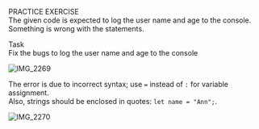 PRACTICE EXERCISE<br>
The given code is expected to log the user name and age to the console. Something is wrong with the statements.

Task<br>
Fix the bugs to log the user name and age to the console

![IMG_2269](https://github.com/user-attachments/assets/3e4c5344-daa8-40cc-a2e8-303c401de19c)<br>

The error is due to incorrect syntax; use `=` instead of `:` for variable assignment.<br> 
Also, strings should be enclosed in quotes: `let name = "Ann";`.

![IMG_2270](https://github.com/user-attachments/assets/4b68c1cc-8684-43ac-8ae4-69bdc560a0cc)

